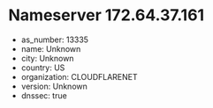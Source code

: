 # Nameserver 172.64.37.161

* as_number: 13335
* name: Unknown
* city: Unknown
* country: US
* organization: CLOUDFLARENET
* version: Unknown
* dnssec: true
